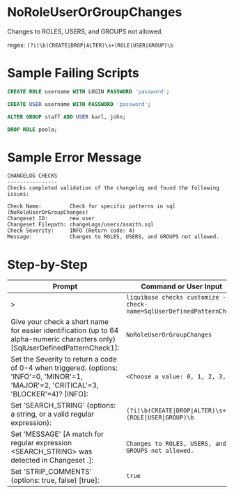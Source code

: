 # NoRoleUserOrGroupChanges

Changes to ROLES, USERS, and GROUPS not allowed.

regex: `(?i)\b(CREATE|DROP|ALTER)\s+(ROLE|USER|GROUP)\b`

# Sample Failing Scripts
``` sql
CREATE ROLE username WITH LOGIN PASSWORD 'password';
```
``` sql
CREATE USER username WITH PASSWORD 'password';
```
``` sql
ALTER GROUP staff ADD USER karl, john;
```
``` sql
DROP ROLE poola;
```

# Sample Error Message
```
CHANGELOG CHECKS
----------------
Checks completed validation of the changelog and found the following issues:

Check Name:         Check for specific patterns in sql (NoRoleUserOrGroupChanges)
Changeset ID:       new_user
Changeset Filepath: changeLogs/users/asmith.sql
Check Severity:     INFO (Return code: 4)
Message:            Changes to ROLES, USERS, and GROUPS not allowed.
```
# Step-by-Step

| Prompt | Command or User Input |
| ------ | ----------------------|
| > | `liquibase checks customize --check-name=SqlUserDefinedPatternCheck` |
| Give your check a short name for easier identification (up to 64 alpha-numeric characters only) [SqlUserDefinedPatternCheck1]: | `NoRoleUserOrGroupChanges` |
| Set the Severity to return a code of 0-4 when triggered. (options: 'INFO'=0, 'MINOR'=1, 'MAJOR'=2, 'CRITICAL'=3, 'BLOCKER'=4)? [INFO]: | `<Choose a value: 0, 1, 2, 3, 4>` |
| Set 'SEARCH_STRING' (options: a string, or a valid regular expression): | `(?i)\b(CREATE\|DROP\|ALTER)\s+(ROLE\|USER\|GROUP)\b` |
| Set 'MESSAGE' [A match for regular expression <SEARCH_STRING> was detected in Changeset <CHANGESET>.]: | `Changes to ROLES, USERS, and GROUPS not allowed.` |
| Set 'STRIP_COMMENTS' (options: true, false) [true]: | `true` |

